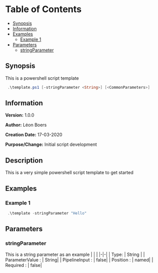 # Table of Contents 
- [Synopsis](#synopsis) 
- [Information](#information) 
- [Examples](#examples) 
     * [Example 1](#example-1) 
- [Parameters](#parameters) 
     * [stringParameter](#stringparameter) 

## Synopsis
This is a powershell script template


```PowerShell
 .\template.ps1 [-stringParameter <String>] [<CommonParameters>]
```


## Information
**Version:**         1.0.0

**Author:**          Léon Boers

**Creation Date:**   17-03-2020

**Purpose/Change:**  Initial script development



## Description
This is a very simple powershell script template to get started


## Examples


###  Example 1 
```PowerShell
 .\template -stringParameter "Hello" 
```
## Parameters
### stringParameter
This is a string parameter as an example
| | |
|-|-|
| Type: | String |
| ParameterValue : | String|
| PipelineInput : | false|
| Position : | named|
| Required : | false|



